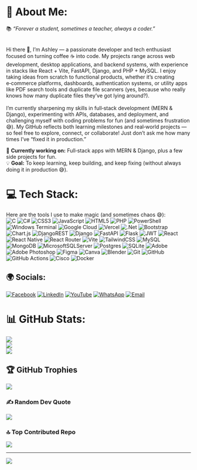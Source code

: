 # 💫 About Me:
 📚 *“Forever a student, sometimes a teacher, always a coder.”* <br><br><br>Hi there 👋, I’m Ashley — a passionate developer and tech enthusiast focused on turning coffee ☕ into code. My projects range across web development, desktop applications, and backend systems, with experience in stacks like React + Vite, FastAPI, Django, and PHP + MySQL. I enjoy taking ideas from scratch to functional products, whether it’s creating e‑commerce platforms, dashboards, authentication systems, or utility apps like PDF search tools and duplicate file scanners (yes, because who really knows how many duplicate files they’ve got lying around?).<br><br>I’m currently sharpening my skills in full‑stack development (MERN & Django), experimenting with APIs, databases, and deployment, and challenging myself with coding problems for fun (and sometimes frustration 😅). My GitHub reflects both learning milestones and real‑world projects — so feel free to explore, connect, or collaborate! Just don’t ask me how many times I’ve “fixed it in production.”

🔭 **Currently working on:** Full‑stack apps with MERN & Django, plus a few side projects for fun.  
💡 **Goal:** To keep learning, keep building, and keep fixing (without always doing it in production 😅). 

# 💻 Tech Stack:
Here are the tools I use to make magic (and sometimes chaos 😅):<br>
![C](https://img.shields.io/badge/c-%2300599C.svg?style=flat-square&logo=c&logoColor=white) ![C#](https://img.shields.io/badge/c%23-%23239120.svg?style=flat-square&logo=csharp&logoColor=white) ![CSS3](https://img.shields.io/badge/css3-%231572B6.svg?style=flat-square&logo=css3&logoColor=white) ![JavaScript](https://img.shields.io/badge/javascript-%23323330.svg?style=flat-square&logo=javascript&logoColor=%23F7DF1E) ![HTML5](https://img.shields.io/badge/html5-%23E34F26.svg?style=flat-square&logo=html5&logoColor=white) ![PHP](https://img.shields.io/badge/php-%23777BB4.svg?style=flat-square&logo=php&logoColor=white) ![PowerShell](https://img.shields.io/badge/PowerShell-%235391FE.svg?style=flat-square&logo=powershell&logoColor=white) ![Windows Terminal](https://img.shields.io/badge/Windows%20Terminal-%234D4D4D.svg?style=flat-square&logo=windows-terminal&logoColor=white) ![Google Cloud](https://img.shields.io/badge/GoogleCloud-%234285F4.svg?style=flat-square&logo=google-cloud&logoColor=white) ![Vercel](https://img.shields.io/badge/vercel-%23000000.svg?style=flat-square&logo=vercel&logoColor=white) ![.Net](https://img.shields.io/badge/.NET-5C2D91?style=flat-square&logo=.net&logoColor=white) ![Bootstrap](https://img.shields.io/badge/bootstrap-%238511FA.svg?style=flat-square&logo=bootstrap&logoColor=white) ![Chart.js](https://img.shields.io/badge/chart.js-F5788D.svg?style=flat-square&logo=chart.js&logoColor=white) ![DjangoREST](https://img.shields.io/badge/DJANGO-REST-ff1709?style=flat-square&logo=django&logoColor=white&color=ff1709&labelColor=gray) ![Django](https://img.shields.io/badge/django-%23092E20.svg?style=flat-square&logo=django&logoColor=white) ![FastAPI](https://img.shields.io/badge/FastAPI-005571?style=flat-square&logo=fastapi) ![Flask](https://img.shields.io/badge/flask-%23000.svg?style=flat-square&logo=flask&logoColor=white) ![JWT](https://img.shields.io/badge/JWT-black?style=flat-square&logo=JSON%20web%20tokens) ![React](https://img.shields.io/badge/react-%2320232a.svg?style=flat-square&logo=react&logoColor=%2361DAFB) ![React Native](https://img.shields.io/badge/react_native-%2320232a.svg?style=flat-square&logo=react&logoColor=%2361DAFB) ![React Router](https://img.shields.io/badge/React_Router-CA4245?style=flat-square&logo=react-router&logoColor=white) ![Vite](https://img.shields.io/badge/vite-%23646CFF.svg?style=flat-square&logo=vite&logoColor=white) ![TailwindCSS](https://img.shields.io/badge/tailwindcss-%2338B2AC.svg?style=flat-square&logo=tailwind-css&logoColor=white) ![MySQL](https://img.shields.io/badge/mysql-4479A1.svg?style=flat-square&logo=mysql&logoColor=white) ![MongoDB](https://img.shields.io/badge/MongoDB-%234ea94b.svg?style=flat-square&logo=mongodb&logoColor=white) ![MicrosoftSQLServer](https://img.shields.io/badge/Microsoft%20SQL%20Server-CC2927?style=flat-square&logo=microsoft%20sql%20server&logoColor=white) ![Postgres](https://img.shields.io/badge/postgres-%23316192.svg?style=flat-square&logo=postgresql&logoColor=white) ![SQLite](https://img.shields.io/badge/sqlite-%2307405e.svg?style=flat-square&logo=sqlite&logoColor=white) ![Adobe](https://img.shields.io/badge/adobe-%23FF0000.svg?style=flat-square&logo=adobe&logoColor=white) ![Adobe Photoshop](https://img.shields.io/badge/adobe%20photoshop-%2331A8FF.svg?style=flat-square&logo=adobe%20photoshop&logoColor=white) ![Figma](https://img.shields.io/badge/figma-%23F24E1E.svg?style=flat-square&logo=figma&logoColor=white) ![Canva](https://img.shields.io/badge/Canva-%2300C4CC.svg?style=flat-square&logo=Canva&logoColor=white) ![Blender](https://img.shields.io/badge/blender-%23F5792A.svg?style=flat-square&logo=blender&logoColor=white) ![Git](https://img.shields.io/badge/git-%23F05033.svg?style=flat-square&logo=git&logoColor=white) ![GitHub](https://img.shields.io/badge/github-%23121011.svg?style=flat-square&logo=github&logoColor=white) ![GitHub Actions](https://img.shields.io/badge/github%20actions-%232671E5.svg?style=flat-square&logo=githubactions&logoColor=white) ![Cisco](https://img.shields.io/badge/cisco-%23049fd9.svg?style=flat-square&logo=cisco&logoColor=black) ![Docker](https://img.shields.io/badge/docker-%230db7ed.svg?style=flat-square&logo=docker&logoColor=white)

## 🌍 Socials:
[![Facebook](https://img.shields.io/badge/Facebook-%231877F2.svg?logo=Facebook&logoColor=white)](https://web.facebook.com/ashley.programmer/)
[![LinkedIn](https://img.shields.io/badge/LinkedIn-%230077B5.svg?logo=linkedin&logoColor=white)](https://www.linkedin.com/in/ashley-koketso-motsie-718686263/)
[![YouTube](https://img.shields.io/badge/YouTube-%23FF0000.svg?logo=YouTube&logoColor=white)](https://www.youtube.com/@Ashley.Programmer)
[![WhatsApp](https://img.shields.io/badge/WhatsApp-25D366?logo=whatsapp&logoColor=white)](https://wa.me/27760932272)
[![Email](https://img.shields.io/badge/Email-D14836?logo=gmail&logoColor=white)](mailto:motsieashley31@gmail.com)

# 📊 GitHub Stats:
![](https://github-readme-stats.vercel.app/api?username=Ashley-Programmer&theme=dark&hide_border=true&include_all_commits=false&count_private=false)<br/>
![](https://nirzak-streak-stats.vercel.app/?user=Ashley-Programmer&theme=dark&hide_border=true)<br/>
![](https://github-readme-stats.vercel.app/api/top-langs/?username=Ashley-Programmer&theme=dark&hide_border=true&include_all_commits=false&count_private=false&layout=compact)

## 🏆 GitHub Trophies
![](https://github-profile-trophy.vercel.app/?username=Ashley-Programmer&theme=onedark&no-frame=false&no-bg=true&margin-w=4)

### ✍️ Random Dev Quote
![](https://quotes-github-readme.vercel.app/api?type=horizontal&theme=dark)

### 🔝 Top Contributed Repo
![](https://github-contributor-stats.vercel.app/api?username=Ashley-Programmer&limit=5&theme=dark&combine_all_yearly_contributions=true)

---
[![](https://visitcount.itsvg.in/api?id=Ashley-Programmer&icon=2&color=0)](https://visitcount.itsvg.in)

<!-- Proudly created with GPRM ( https://gprm.itsvg.in ) -->
